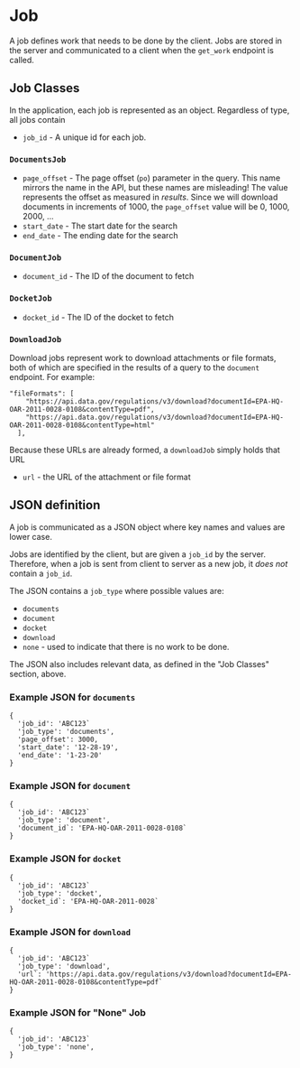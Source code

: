 # Job

A job defines work that needs to be done by the client.  Jobs are stored in the server and communicated to a client when the `get_work` endpoint is called.

## Job Classes

In the application, each job is represented as an object.  Regardless of type, all jobs contain

* `job_id` - A unique id for each job.

### `DocumentsJob`

* `page_offset` - The page offset (`po`) parameter in the query.  This name mirrors the name in the API, but these names are misleading!  The value represents the offset as measured in *results*.  Since we will download documents in increments of 1000, the `page_offset` value will be 0, 1000, 2000, ...
* `start_date` - The start date for the search
* `end_date` - The ending date for the search


### `DocumentJob`

* `document_id` - The ID of the document to fetch

### `DocketJob`

* `docket_id` - The ID of the docket to fetch

### `DownloadJob`

Download jobs represent work to download attachments or file formats, both of which are specified in the results of a query to the `document` endpoint.  For example:

```
"fileFormats": [
    "https://api.data.gov/regulations/v3/download?documentId=EPA-HQ-OAR-2011-0028-0108&contentType=pdf",
    "https://api.data.gov/regulations/v3/download?documentId=EPA-HQ-OAR-2011-0028-0108&contentType=html"
  ],
```

Because these URLs are already formed, a `downloadJob` simply holds that URL

* `url` - the URL of the attachment or file format


## JSON definition

A job is communicated as a JSON object where key names and values are lower case.  

Jobs are identified by the client, but are given a `job_id` by the server.  Therefore, when a job is sent from client to server as a new job, it *does not* contain a `job_id`.

The JSON contains a `job_type` where possible values are:

  * `documents`
  * `document`
  * `docket`
  * `download`
  * `none` - used to indicate that there is no work to be done.

The JSON also includes relevant data, as defined in the "Job Classes" section, above.


### Example JSON for `documents`

```
{
  'job_id': 'ABC123`
  'job_type': 'documents',
  'page_offset': 3000,
  'start_date': '12-28-19',
  'end_date': '1-23-20'
}  
```

### Example JSON for `document`

```
{
  'job_id': 'ABC123`
  'job_type': 'document',
  'document_id`: 'EPA-HQ-OAR-2011-0028-0108`
}  
```

### Example JSON for `docket`

```
{
  'job_id': 'ABC123`
  'job_type': 'docket',
  'docket_id`: 'EPA-HQ-OAR-2011-0028`
}  
```

### Example JSON for `download`

```
{
  'job_id': 'ABC123`
  'job_type': 'download',
  'url`: 'https://api.data.gov/regulations/v3/download?documentId=EPA-HQ-OAR-2011-0028-0108&contentType=pdf`
}  
```

### Example JSON for "None" Job

```
{
  'job_id': 'ABC123`
  'job_type': 'none',
}  
```

